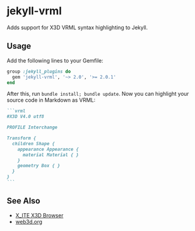 # jekyll-vrml

Adds support for X3D VRML syntax highlighting to Jekyll.

## Usage

Add the following lines to your Gemfile:

```ruby
group :jekyll_plugins do
  gem 'jekyll-vrml', '~> 2.0', '>= 2.0.1'
end
```

After this, run `bundle install; bundle update`. Now you can highlight your source code in Markdown as VRML:

``````md
```vrml
#X3D V4.0 utf8

PROFILE Interchange

Transform {
  children Shape {
    appearance Appearance {
      material Material { }
    }
    geometry Box { }
  }
}
```
``````

## See Also

* [X_ITE X3D Browser](https://create3000.github.io/x_ite/)
* [web3d.org](https://www.web3d.org)
